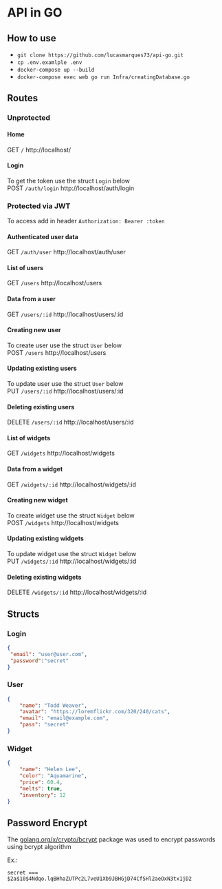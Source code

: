 # API in GO

## How to use

- `git clone https://github.com/lucasmarques73/api-go.git`
- `cp .env.examlple .env`
- `docker-compose up --build`
- `docker-compose exec web go run Infra/creatingDatabase.go`

## Routes

### Unprotected

#### Home
GET `/` http://localhost/
#### Login
To get the token use the struct `Login` below  
POST `/auth/login` http://localhost/auth/login

### Protected via JWT

To access add in header
`Authorization: Bearer :token`

#### Authenticated user data
GET `/auth/user` http://localhost/auth/user

#### List of users
GET `/users` http://localhost/users

#### Data from a user

GET `/users/:id` http://localhost/users/:id

#### Creating new user
To create user use the struct `User` below  
POST `/users` http://localhost/users

#### Updating existing users
To update user use the struct `User` below  
PUT `/users/:id` http://localhost/users/:id

#### Deleting existing users
DELETE `/users/:id` http://localhost/users/:id

#### List of widgets
GET `/widgets` http://localhost/widgets

#### Data from a widget
GET `/widgets/:id` http://localhost/widgets/:id

#### Creating new widget
To create widget use the struct `Widget` below  
POST `/widgets` http://localhost/widgets

#### Updating existing widgets
To update widget use the struct `Widget` below  
PUT `/widgets/:id` http://localhost/widgets/:id

#### Deleting existing widgets
DELETE `/widgets/:id` http://localhost/widgets/:id

## Structs

### Login
```JSON
{
 "email": "user@user.com",
 "password":"secret"
}
```

### User

```JSON
{
    "name": "Todd Weaver",
    "avatar": "https://loremflickr.com/320/240/cats",
    "email": "email@example.com",
    "pass": "secret"
}
```

### Widget
```JSON
{
    "name": "Helen Lee",
    "color": "Aquamarine",
    "price": 60.4,
    "melts": true,
    "inventory": 12
}
```

## Password Encrypt

The [golang.org/x/crypto/bcrypt](golang.org/x/crypto/bcrypt) package was used to encrypt passwords using bcrypt algorithm

Ex.:
```
secret === $2a$10$4Ndqo.lqBHhaZUTPc2L7veU1Xb9JBHGjD74CfSHl2aeOxN3tx1jD2
